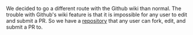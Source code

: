 We decided to go a different route with the Github wiki than normal. The trouble with Github's wiki feature is that it is impossible for any user to edit and submit a PR. So we have a [repository](https://github.com/torriem/qtagopengps-wiki) that any user can fork, edit, and submit a PR to.
